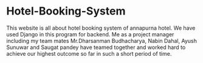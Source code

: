 # Hotel-Booking-System
This website is all about hotel booking system of annapurna hotel. We have used Django in this program for backend. Me as a project manager including my team mates
Mr.Dharsanman Budhacharya, Nabin Dahal, Ayush Sunuwar and Saugat pandey have teamed together and worked hard to achieve our highest outcome so far in such a short period of time.

